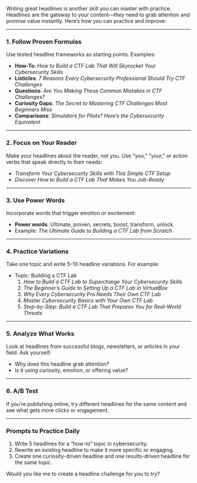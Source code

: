 Writing great headlines is another skill you can master with practice. Headlines are the gateway to your content—they need to grab attention and promise value instantly. Here’s how you can practice and improve:

---

### **1. Follow Proven Formulas**
Use tested headline frameworks as starting points. Examples:
- **How-To**: *How to Build a CTF Lab That Will Skyrocket Your Cybersecurity Skills*
- **Listicles**: *7 Reasons Every Cybersecurity Professional Should Try CTF Challenges*
- **Questions**: *Are You Making These Common Mistakes in CTF Challenges?*
- **Curiosity Gaps**: *The Secret to Mastering CTF Challenges Most Beginners Miss*
- **Comparisons**: *Simulators for Pilots? Here’s the Cybersecurity Equivalent*

---

### **2. Focus on Your Reader**
Make your headlines about the reader, not you. Use “you,” “your,” or action verbs that speak directly to their needs:
- *Transform Your Cybersecurity Skills with This Simple CTF Setup*  
- *Discover How to Build a CTF Lab That Makes You Job-Ready*  

---

### **3. Use Power Words**
Incorporate words that trigger emotion or excitement:
- **Power words**: Ultimate, proven, secrets, boost, transform, unlock.
- Example: *The Ultimate Guide to Building a CTF Lab from Scratch*

---

### **4. Practice Variations**
Take one topic and write 5–10 headline variations. For example:
- Topic: Building a CTF Lab  
  1. *How to Build a CTF Lab to Supercharge Your Cybersecurity Skills*  
  2. *The Beginner’s Guide to Setting Up a CTF Lab in VirtualBox*  
  3. *Why Every Cybersecurity Pro Needs Their Own CTF Lab*  
  4. *Master Cybersecurity Basics with Your Own CTF Lab*  
  5. *Step-by-Step: Build a CTF Lab That Prepares You for Real-World Threats*

---

### **5. Analyze What Works**
Look at headlines from successful blogs, newsletters, or articles in your field. Ask yourself:
- Why does this headline grab attention?
- Is it using curiosity, emotion, or offering value?

---

### **6. A/B Test**
If you’re publishing online, try different headlines for the same content and see what gets more clicks or engagement.

---

### **Prompts to Practice Daily**
1. Write 5 headlines for a “how-to” topic in cybersecurity.
2. Rewrite an existing headline to make it more specific or engaging.
3. Create one curiosity-driven headline and one results-driven headline for the same topic.

Would you like me to create a headline challenge for you to try?